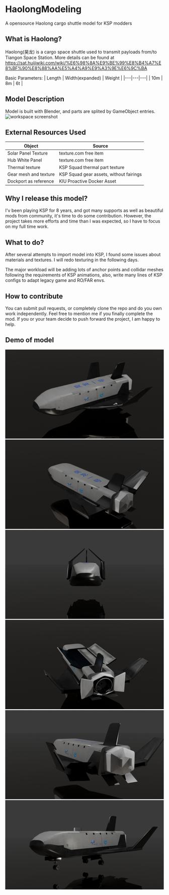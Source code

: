 # HaolongModeling
A opensource Haolong cargo shuttle model for KSP modders

## What is Haolong?
Haolong(昊龙) is a cargo space shuttle used to transmit payloads from/to Tiangon Space Station. More details can be found at https://sat.huijiwiki.com/wiki/%E6%98%8A%E9%BE%99%E8%B4%A7%E8%BF%90%E8%88%AA%E5%A4%A9%E9%A3%9E%E6%9C%BA

Basic Parameters:
| Length | Width(expanded) | Weight |
|---|---|---|
| 10m | 8m | 6t |

## Model Description
Model is built with Blender, and parts are splited by GameObject entries.
![workspace screenshot](demo_v1/workspace.png "workspace screenshot")

## External Resources Used
| Object | Source |
|---|---|
| Solar Panel Texture | texture.com free item |
| Hub White Panel | texture.com free item |
| Thermal texture | KSP Squad thermal part texture |
| Gear mesh and texture | KSP Squad gear assets, without fairings |
| Dockport as reference | KIU Proactive Docker Asset |

## Why I release this model?
I'v been playing KSP for 8 years, and got many supports as well as beautiful mods from community, it's time to do some contribution. However, the project takes more efforts and time than I was expected, so I have to focus on my full time work.

## What to do?
After several attempts to import model into KSP, I found some issues about materials and textures. I will redo texturing in the following days. 

The major workload will be adding lots of anchor points and collidar meshes following the requirements of KSP animations, also, write many lines of KSP configs to adapt legacy game and RO/FAR envs. 

## How to contribute
You can submit pull requests, or completely clone the repo and do you own work independently. Feel free to mention me if you finally complete the mod. If you or your team decide to push forward the project, I am happy to help.

## Demo of model
![Haolong](demo_v1/render_result_1.png)
![Haolong](demo_v1/render_result_2.png)
![Haolong](demo_v1/render_result_3.png)
![Haolong](demo_v1/render_result_4.png)
![Haolong](demo_v1/render_result_5.png)
![Haolong](demo_v1/render_result_6.png)
